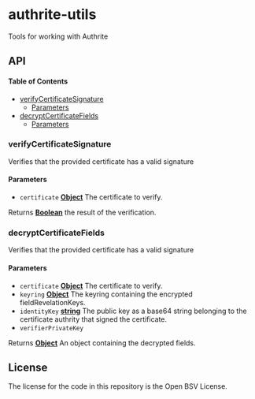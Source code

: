 # authrite-utils

Tools for working with Authrite

## API

<!-- Generated by documentation.js. Update this documentation by updating the source code. -->

#### Table of Contents

*   [verifyCertificateSignature](#verifycertificatesignature)
    *   [Parameters](#parameters)
*   [decryptCertificateFields](#decryptcertificatefields)
    *   [Parameters](#parameters-1)

### verifyCertificateSignature

Verifies that the provided certificate has a valid signature

#### Parameters

*   `certificate` **[Object](https://developer.mozilla.org/docs/Web/JavaScript/Reference/Global_Objects/Object)** The certificate to verify.

Returns **[Boolean](https://developer.mozilla.org/docs/Web/JavaScript/Reference/Global_Objects/Boolean)** the result of the verification.

### decryptCertificateFields

Verifies that the provided certificate has a valid signature

#### Parameters

*   `certificate` **[Object](https://developer.mozilla.org/docs/Web/JavaScript/Reference/Global_Objects/Object)** The certificate to verify.
*   `keyring` **[Object](https://developer.mozilla.org/docs/Web/JavaScript/Reference/Global_Objects/Object)** The keyring containing the encrypted fieldRevelationKeys.
*   `identityKey` **[string](https://developer.mozilla.org/docs/Web/JavaScript/Reference/Global_Objects/String)** The public key as a base64 string belonging to the certificate authrity that signed the certificate.
*   `verifierPrivateKey` &#x20;

Returns **[Object](https://developer.mozilla.org/docs/Web/JavaScript/Reference/Global_Objects/Object)** An object containing the decrypted fields.

## License

The license for the code in this repository is the Open BSV License.
